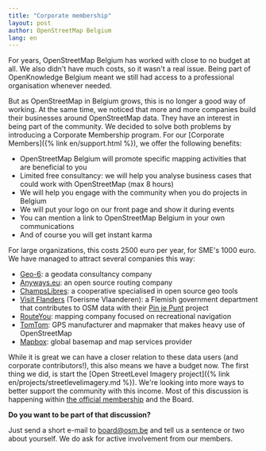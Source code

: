 ```yaml
---
title: "Corporate membership"
layout: post
author: OpenStreetMap Belgium
lang: en
---
```


For years, OpenStreetMap Belgium has worked with  close to no budget at all. We also didn't have much costs, so it wasn't a real issue. Being part of OpenKnowledge Belgium meant we still had access to a professional organisation whenever needed.

But as OpenStreetMap in Belgium grows, this is no longer a good way of working. At the same time, we noticed that more and more companies build their businesses around OpenStreetMap data. They have an interest in being part of the community. We decided to solve both problems by introducing a Corporate Membership program. For our [Corporate Members]({% link en/support.html %}), we offer the following benefits:

* OpenStreetMap Belgium will promote specific mapping activities that are beneficial to you
* Limited free consultancy: we will help you analyse business cases that could work with OpenStreetMap (max 8 hours)
* We will help you engage with the community when you do projects in Belgium
* We will put your logo on our front page and show it during events
* You can mention a link to OpenStreetMap Belgium in your own communications
* And of course you will get instant karma

For large organizations, this costs 2500 euro per year, for SME's 1000 euro. We have managed to attract several companies this way:

* [Geo-6](https://geo6.be/): a geodata consultancy company
* [Anyways.eu](https://www.anyways.eu/): an open source routing company
* [ChampsLibres](https://www.champs-libres.coop/): a cooperative specialised in open source geo tools
* [Visit Flanders](https://www.visitflanders.com/) (Toerisme Vlaanderen): a Flemish government department that contributes to OSM data with their [Pin je Punt](https://toerismevlaanderen.be/nl/pinjepunt) project
* [RouteYou](https://www.routeyou.com/): mapping company focused on recreational navigation
* [TomTom](https://www.tomtom.com/): GPS manufacturer and mapmaker that makes heavy use of OpenStreetMap
* [Mapbox](https://www.mapbox.com/): global basemap and map services provider

While it is great we can have a closer relation to these data users (and corporate contributors!),
this also means we have a budget now. The first thing we did, is start the [Open StreetLevel Imagery project]({% link en/projects/streetlevelimagery.md %}). We're looking into more ways to better support the community with this income. Most of this discussion is happening within [the official membership](https://members.osm.be/view/members) and the Board.

 **Do you want to be part of that discussion?**

 Just send a short e-mail to board@osm.be and tell us a sentence or two about yourself. We do ask for active involvement from our members.
